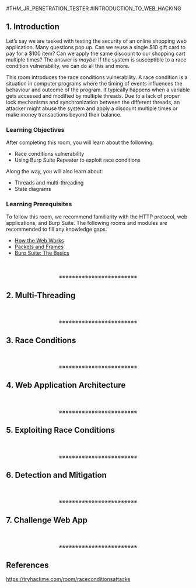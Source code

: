 #THM_JR_PENETRATION_TESTER #INTRODUCTION_TO_WEB_HACKING 

## 1. Introduction

Let’s say we are tasked with testing the security of an online shopping web application. Many questions pop up. Can we reuse a single $10 gift card to pay for a $100 item? Can we apply the same discount to our shopping cart multiple times? The answer is _maybe_! If the system is susceptible to a race condition vulnerability, we can do all this and more.

This room introduces the race conditions vulnerability. A race condition is a situation in computer programs where the timing of events influences the behaviour and outcome of the program. It typically happens when a variable gets accessed and modified by multiple threads. Due to a lack of proper lock mechanisms and synchronization between the different threads, an attacker might abuse the system and apply a discount multiple times or make money transactions beyond their balance.

### Learning Objectives

After completing this room, you will learn about the following:

- Race conditions vulnerability
- Using Burp Suite Repeater to exploit race conditions

Along the way, you will also learn about:

- Threads and multi-threading
- State diagrams

### Learning Prerequisites

To follow this room, we recommend familiarity with the HTTP protocol, web applications, and Burp Suite. The following rooms and modules are recommended to fill any knowledge gaps.

- [How the Web Works](https://tryhackme.com/module/how-the-web-works)
- [Packets and Frames](https://tryhackme.com/room/packetsframes)
- [Burp Suite: The Basics](https://tryhackme.com/r/room/burpsuitebasics)
<div align="center">
<br>
<br>
※※※※※※※※※※※※※※※※※※※※※※※※
<br>
</div>
<!-- PAGE BREAK -->
<div style="page-break-after: always;"></div>

## 2. Multi-Threading
<div align="center">
<br>
<br>
※※※※※※※※※※※※※※※※※※※※※※※※
<br>
</div>
<!-- PAGE BREAK -->
<div style="page-break-after: always;"></div>

## 3. Race Conditions
<div align="center">
<br>
<br>
※※※※※※※※※※※※※※※※※※※※※※※※
<br>
</div>
<!-- PAGE BREAK -->
<div style="page-break-after: always;"></div>

## 4. Web Application Architecture
<div align="center">
<br>
<br>
※※※※※※※※※※※※※※※※※※※※※※※※
<br>
</div>
<!-- PAGE BREAK -->
<div style="page-break-after: always;"></div>

## 5. Exploiting Race Conditions
<div align="center">
<br>
<br>
※※※※※※※※※※※※※※※※※※※※※※※※
<br>
</div>
<!-- PAGE BREAK -->
<div style="page-break-after: always;"></div>

## 6. Detection and Mitigation
<div align="center">
<br>
<br>
※※※※※※※※※※※※※※※※※※※※※※※※
<br>
</div>
<!-- PAGE BREAK -->
<div style="page-break-after: always;"></div>

## 7. Challenge Web App
<div align="center">
<br>
<br>
※※※※※※※※※※※※※※※※※※※※※※※※
<br>
</div>
<!-- PAGE BREAK -->
<div style="page-break-after: always;"></div>

## References

https://tryhackme.com/room/raceconditionsattacks
